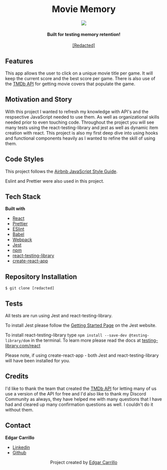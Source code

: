 <h1 align="center">Movie Memory</h1>

<p align="center" width="100%">
    <img src="#">
</p>

<h4 align="center">Built for testing memory retention!</h4>
<p align="center"> <a href="#">[Redacted]</a></p>

## Features
This app allows the user to click on a unique movie title per game. It will keep the current score and the best score
per game. There is also use of the [TMDb API](https://www.themoviedb.org/documentation/api) for getting movie covers that 
populate the game. 

## Motivation and Story
With this project I wanted to refresh my knowledge with API's and the respsective JavaScript needed to use them. As well
as organizational skills needed prior to even touching code. Throughout the project you will see many tests using the 
react-testing-library and jest as well as dynamic item creation with react. This project is also my first deep dive into
using hooks and functional components heavily as I wanted to refine the skill of using them.

## Code Styles
This project follows the [Airbnb JavaScript Style Guide](https://github.com/airbnb/javascript).

Eslint and Prettier were also used in this project.

## Tech Stack
**Built with**
- [React](https://reactjs.org/)
- [Prettier](https://prettier.io/)
- [ESlint](https://eslint.org/)
- [Babel](https://babeljs.io/)
- [Webpack](https://webpack.js.org/)
- [Jest](https://jestjs.io/docs/getting-started)
- [npm](https://www.npmjs.com/)
- [react-testing-library](https://testing-library.com/docs/react-testing-library/intro/)
- [create-react-app](https://create-react-app.dev/)

## Repository Installation
```
$ git clone [redacted]
```

## Tests
All tests are run using Jest and react-testing-library.

To install Jest please follow the [Getting Started Page](https://jestjs.io/docs/getting-started) on the
Jest website.

To install react-testing-library type `npm install --save-dev @testing-library/dom` in the terminal.
To learn more please read the docs at <a href="https://testing-library.com/docs/react-testing-library/intro/">testing-library.com/react</a>

Please note, if using create-react-app - both Jest and react-testing-library will have been installed for you.

## Credits
I'd like to thank the team that created the [TMDb API](https://www.themoviedb.org/documentation/api) for letting many of us use a version of 
the API for free and I'd also like to thank my Discord Community as always, they have helped me with many questions that I have had and cleared 
up many confirmation questions as well. I couldn't do it without them.

## Contact
**Edgar Carrillo**
</br>
- [Linkedin](https://www.linkedin.com/in/ecarrillo046/)
- [Github](https://github.com/ec-rilo)


<p align="center">Project created by <a href="https://github.com/ec-rilo">Edgar Carrillo</a></p>
